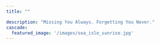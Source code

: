 ```yaml
---
title: ""

description: "Missing You Always. Forgetting You Never."
cascade:
  featured_image: '/images/sea_isle_sunrise.jpg'
---
```

<!-- Thank you for visiting the memorial site for Kevin Humes. -->

